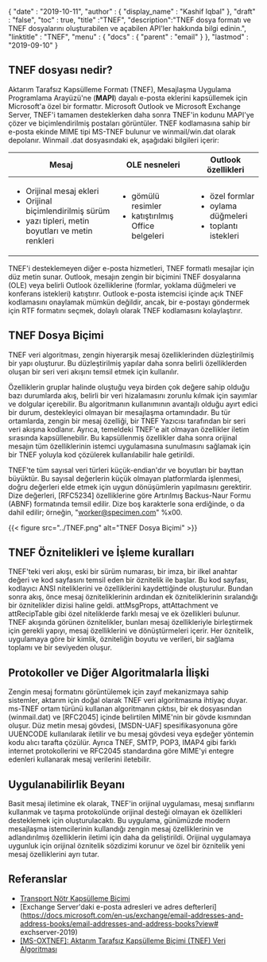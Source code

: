 {
  "date" : "2019-10-11",
  "author" : {
    "display_name" : "Kashif Iqbal"
},
  "draft" : "false",
  "toc" : true,
  "title" :"TNEF",
  "description":"TNEF dosya formatı ve TNEF dosyalarını oluşturabilen ve açabilen API'ler hakkında bilgi edinin.",
  "linktitle" : "TNEF",
  "menu" : {
    "docs" : {
      "parent" : "email"
}
},
  "lastmod" : "2019-09-10"
}

## TNEF dosyası nedir?

Aktarım Tarafsız Kapsülleme Formatı (TNEF), Mesajlaşma Uygulama Programlama Arayüzü'ne (**MAPI**) dayalı e-posta eklerini kapsüllemek için Microsoft'a özel bir formattır. Microsoft Outlook ve Microsoft Exchange Server, TNEF'i tamamen desteklerken daha sonra TNEF'in kodunu MAPI'ye çözer ve biçimlendirilmiş postaları görüntüler. TNEF kodlamasına sahip bir e-posta ekinde MIME tipi MS-TNEF bulunur ve winmail/win.dat olarak depolanır. Winmail .dat dosyasındaki ek, aşağıdaki bilgileri içerir:


|Mesaj|OLE nesneleri|Outlook özellikleri
---|---|---|
|<ul><li> Orijinal mesaj ekleri</li><li> Orijinal biçimlendirilmiş sürüm</li><li> yazı tipleri, metin boyutları ve metin renkleri</li></ul> |<ul><li> gömülü resimler</li><li> katıştırılmış Office belgeleri</li></ul> |<ul><li> özel formlar</li><li> oylama düğmeleri</li><li> toplantı istekleri</li></ul>


TNEF'i desteklemeyen diğer e-posta hizmetleri, TNEF formatlı mesajlar için düz metin sunar. Outlook, mesajın zengin bir biçimini TNEF dosyalarına (OLE) veya belirli Outlook özelliklerine (formlar, yoklama düğmeleri ve konferans istekleri) katıştırır. Outlook e-posta istemcisi içinde açık TNEF kodlamasını onaylamak mümkün değildir, ancak, bir e-postayı göndermek için RTF formatını seçmek, dolaylı olarak TNEF kodlamasını kolaylaştırır.

## TNEF Dosya Biçimi

TNEF veri algoritması, zengin hiyerarşik mesaj özelliklerinden düzleştirilmiş bir yapı oluşturur. Bu düzleştirilmiş yapılar daha sonra belirli özelliklerden oluşan bir seri veri akışını temsil etmek için kullanılır.

Özelliklerin gruplar halinde oluştuğu veya birden çok değere sahip olduğu bazı durumlarda akış, belirli bir veri hizalamasını zorunlu kılmak için sayımlar ve dolgular içerebilir. Bu algoritmanın kullanımının avantajlı olduğu ayırt edici bir durum, destekleyici olmayan bir mesajlaşma ortamındadır. Bu tür ortamlarda, zengin bir mesaj özelliği, bir TNEF Yazıcısı tarafından bir seri veri akışına kodlanır. Ayrıca, temeldeki TNEF'e ait olmayan özellikler iletim sırasında kapsüllenebilir. Bu kapsüllenmiş özellikler daha sonra orijinal mesajın tüm özelliklerinin istemci uygulamasına sunulmasını sağlamak için bir TNEF yoluyla kod çözülerek kullanılabilir hale getirildi.

TNEF'te tüm sayısal veri türleri küçük-endian'dır ve boyutları bir bayttan büyüktür. Bu sayısal değerlerin küçük olmayan platformlarda işlenmesi, doğru değerleri elde etmek için uygun dönüşümlerin yapılmasını gerektirir. Dize değerleri, [RFC5234] özelliklerine göre Artırılmış Backus-Naur Formu (ABNF) formatında temsil edilir. Dize boş karakterle sona erdiğinde, o da dahil edilir; örneğin, "worker@specimen.com" %x00.

{{< figure src="../TNEF.png" alt="TNEF Dosya Biçimi" >}}

## TNEF Öznitelikleri ve İşleme kuralları ##

TNEF'teki veri akışı, eski bir sürüm numarası, bir imza, bir ilkel anahtar değeri ve kod sayfasını temsil eden bir öznitelik ile başlar. Bu kod sayfası, kodlayıcı ANSI niteliklerini ve özelliklerini kaydettiğinde oluşturulur. Bundan sonra akış, önce mesaj özniteliklerinin ardından ek özniteliklerinin sıralandığı bir öznitelikler dizisi haline geldi. attMsgProps, attAttachment ve attRecipTable gibi özel niteliklerde farklı mesaj ve ek özellikleri bulunur. TNEF akışında görünen öznitelikler, bunları mesaj özellikleriyle birleştirmek için gerekli yapıyı, mesaj özelliklerini ve dönüştürmeleri içerir. Her öznitelik, uygulamaya göre bir kimlik, özniteliğin boyutu ve verileri, bir sağlama toplamı ve bir seviyeden oluşur.

## Protokoller ve Diğer Algoritmalarla İlişki ##

Zengin mesaj formatını görüntülemek için zayıf mekanizmaya sahip sistemler, aktarım için doğal olarak TNEF veri algoritmasına ihtiyaç duyar. ms-TNEF ortam türünü kullanan algoritmanın çıktısı, bir ek dosyasından (winmail.dat) ve [RFC2045] içinde belirtilen MIME'nin bir gövde kısmından oluşur. Düz metin mesaj gövdesi, [MSDN-UAF] spesifikasyonuna göre UUENCODE kullanılarak iletilir ve bu mesaj gövdesi veya eşdeğer yöntemin kodu alıcı tarafta çözülür. Ayrıca TNEF, SMTP, POP3, IMAP4 gibi farklı internet protokollerini ve RFC2045 standardına göre MIME'yi entegre edenleri kullanarak mesaj verilerini iletebilir.

## Uygulanabilirlik Beyanı ##

Basit mesaj iletimine ek olarak, TNEF'in orijinal uygulaması, mesaj sınıflarını kullanmak ve taşıma protokolünde orijinal desteği olmayan ek özellikleri desteklemek için oluşturulacaktı. Bu uygulama, günümüzde modern mesajlaşma istemcilerinin kullandığı zengin mesaj özelliklerinin ve adlandırılmış özelliklerin iletimi için daha da geliştirildi. Orijinal uygulamaya uygunluk için orijinal öznitelik sözdizimi korunur ve özel bir öznitelik yeni mesaj özelliklerini ayrı tutar.

## Referanslar

* [Transport Nötr Kapsülleme Biçimi](https://en.wikipedia.org/wiki/Transport_Neutral_Encapsulation_Format)
* [Exchange Server'daki e-posta adresleri ve adres defterleri](https://docs.microsoft.com/en-us/exchange/email-addresses-and-address-books/email-addresses-and-address-books?view# exchserver-2019)
* [[MS-OXTNEF]: Aktarım Tarafsız Kapsülleme Biçimi (TNEF) Veri Algoritması](https://msdn.microsoft.com/en-us/library/cc425498(v#exchg.80).aspx)

